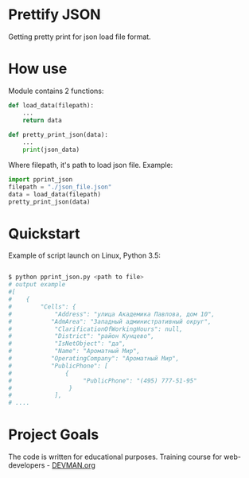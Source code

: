 # Prettify JSON

Getting pretty print for json load file format.
# How use

Module contains 2 functions:
```python
def load_data(filepath):
    ...
    return data
  
def pretty_print_json(data):
    ...
    print(json_data)
```
Where filepath, it's path to load json file.
Example:
```python
import pprint_json
filepath = "./json_file.json"
data = load_data(filepath)
pretty_print_json(data)
```
# Quickstart

Example of script launch on Linux, Python 3.5:

```bash

$ python pprint_json.py <path to file>
# output example
#[
#    {
#        "Cells": {
#            "Address": "улица Академика Павлова, дом 10",
#           "AdmArea": "Западный административный округ",
#            "ClarificationOfWorkingHours": null,
#            "District": "район Кунцево",
#            "IsNetObject": "да",
#            "Name": "Ароматный Мир",
#           "OperatingCompany": "Ароматный Мир",
#           "PublicPhone": [
#               {
#                    "PublicPhone": "(495) 777-51-95"
#                }
#            ],
# ....
```

# Project Goals

The code is written for educational purposes. Training course for web-developers - [DEVMAN.org](https://devman.org)
